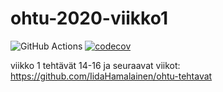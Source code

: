 # ohtu-2020-viikko1

![GitHub Actions](https://github.com/IidaHamalainen/ohtu-2020-viikko1/workflows/Java%20CI%20with%20Gradle/badge.svg)
[![codecov](https://codecov.io/gh/IidaHamalainen/ohtu-2020-viikko1/branch/main/graph/badge.svg?token=ZB73W30C4P)](undefined)

viikko 1 tehtävät 14-16 ja seuraavat viikot:
https://github.com/IidaHamalainen/ohtu-tehtavat
